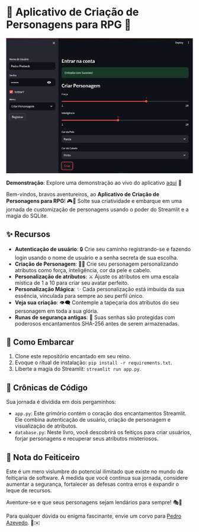# 👾 Aplicativo de Criação de Personagens para RPG 👑

![App Screenshot](screenshot.png)

**Demonstração**: Explore uma demonstração ao vivo do aplicativo [aqui](https://gerador-rpg.streamlit.app/) 🌟

Bem-vindos, bravos aventureiros, ao **Aplicativo de Criação de Personagens para RPG**! 🎮🎉 Solte sua criatividade e embarque em uma jornada de customização de personagens usando o poder do Streamlit e a magia do SQLite.

## ✨ Recursos

- **Autenticação de usuário**: 🔒 Crie seu caminho registrando-se e fazendo login usando o nome de usuário e a senha secreta de sua escolha.
- **Criação de Personagem**: 🧙‍♂️ Crie seu personagem personalizando atributos como força, inteligência, cor da pele e cabelo.
- **Personalização de atributos**: ⚔️ Ajuste os atributos em uma escala mística de 1 a 10 para criar seu avatar perfeito.
- **Personalização Mágica**: ✨ Cada personalização está imbuída da sua essência, vinculada para sempre ao seu perfil único.
- **Veja sua criação**: 👁‍🗨 Contemple a tapeçaria dos atributos do seu personagem em toda a sua glória.
- **Runas de segurança antigas**: 🔐 Suas senhas são protegidas com poderosos encantamentos SHA-256 antes de serem armazenadas.

## 🚀 Como Embarcar

1. Clone este repositório encantado em seu reino.
2. Evoque o ritual de instalação: `pip install -r requirements.txt`.
3. Liberte a magia do Streamlit: `streamlit run app.py`.

## 📜 Crônicas de Código

Sua jornada é dividida em dois pergaminhos:

- `app.py`: Este grimório contém o coração dos encantamentos Streamlit. Ele combina autenticação de usuário, criação de personagem e visualização de atributos.
- `database.py`: Neste livro, você descobrirá os feitiços para criar usuários, forjar personagens e recuperar seus atributos misteriosos.

## 📣 Nota do Feiticeiro

Este é um mero vislumbre do potencial ilimitado que existe no mundo da feitiçaria de software. À medida que você continua sua jornada, considere aumentar a segurança, fortalecer as defesas contra erros e expandir o leque de recursos.

Aventure-se e que seus personagens sejam lendários para sempre! 🎭📜

Para qualquer dúvida ou enigma fascinante, envie um corvo para [Pedro Azevedo](mailto:pedroazevedo252@gmail.com). 🦉✉️
